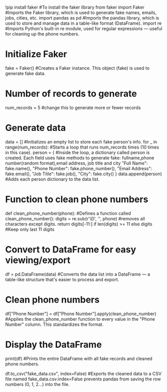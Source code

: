 !pip install faker                                                         #To install the faker library
from faker import Faker                                                    #Imports the Faker library, which is used to generate fake names, emails, jobs, cities, etc.
import pandas as pd                                                        #Imports the pandas library, which is used to store and manage data in a table-like format (DataFrame).
import re                                                                  #Imports Python's built-in re module, used for regular expressions — useful for cleaning up the phone numbers.


# Initialize Faker
fake = Faker()                                                             #Creates a Faker instance. This object (fake) is used to generate fake data.


# Number of records to generate
num_records = 5                                                            #change this to generate more or fewer records

# Generate data
data = []                                                                  #Initializes an empty list to store each fake person's info.
for _ in range(num_records):                                               #Starts a loop that runs num_records times (10 times in this case).
    person = {                                                             #Inside the loop, a dictionary called person is created. Each field uses fake methods to                                                                            generate fake: fullname,phone number(random format),email address, job title and city
        "Full Name": fake.name(),
        "Phone Number": fake.phone_number(),
        "Email Address": fake.email(),
        "Job Title": fake.job(),
        "City": fake.city()
    } 
    data.append(person)                                                    #Adds each person dictionary to the data list.



# Function to clean phone numbers
def clean_phone_number(phone):                                             #Defines a function called clean_phone_number():
    digits = re.sub(r'\D', '', phone)                                      #removes all characters except digits.
    return digits[-11:] if len(digits) >= 11 else digits                   #Keep only last 11 digits

# Convert to DataFrame for easy viewing/export
df = pd.DataFrame(data)                                                    #Converts the data list into a DataFrame — a table-like structure that's easier to process and export.

# Clean phone numbers
df["Phone Number"] = df["Phone Number"].apply(clean_phone_number)          #Applies the clean_phone_number function to every value in the "Phone Number" column. This standardizes the format.

# Display the DataFrame
print(df)                                                                  #Prints the entire DataFrame with all fake records and cleaned phone numbers.

df.to_csv("fake_data.csv", index=False)                                    #Exports the cleaned data to a CSV file named fake_data.csv.index=False prevents pandas from saving the row numbers (0, 1, 2...) into the file.






